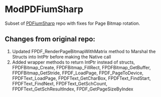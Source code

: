 # ModPDFiumSharp
Subset of <a href="https://github.com/ArgusMagnus/PDFiumSharp">PDFiumSharp</a> repo with fixes for Page Bitmap rotation. 

## Changes from original repo:
1. Updated FPDF_RenderPageBitmapWithMatrix method to Marshal the Structs into IntPtr before making the Native call
2. Added wrapper methods to return IntPtr instead of structs, FPDFBitmap_Create, FPDFBitmap_FillRect, FPDFBitmap_GetBuffer, FPDFBitmap_GetStride, FPDF_LoadPage, FPDF_PageToDevice, FPDFText_LoadPage, FPDFText_GetCharBox, FPDFText_FindStart, FPDFText_FindNext, FPDFText_GetSchCount, FPDFText_GetSchResultIndex, FPDF_GetPageSizeByIndex